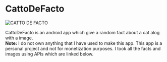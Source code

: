 # CattoDeFacto
![CATTO DE FACTO](https://user-images.githubusercontent.com/90279768/218756219-57ce6e02-a3c0-4fa2-874e-2673d5701f12.png)  

CattoDeFacto is an android app which give a random fact about a cat alog with a image.  
**Note:** I do not own anything that I have used to make this app. This app is a personal project and not for monetization purposes. I took all the facts and images using APIs which are linked below.  


